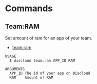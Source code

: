 # Commands

## Team:RAM

Set amount of ram for an app of your team.

- [team:ram](#teamram)

```sh-session
USAGE
  $ discloud team:ram APP_ID RAM

ARGUMENTS
  APP_ID The id of your app on Discloud
  RAM    Amount of RAM
```
